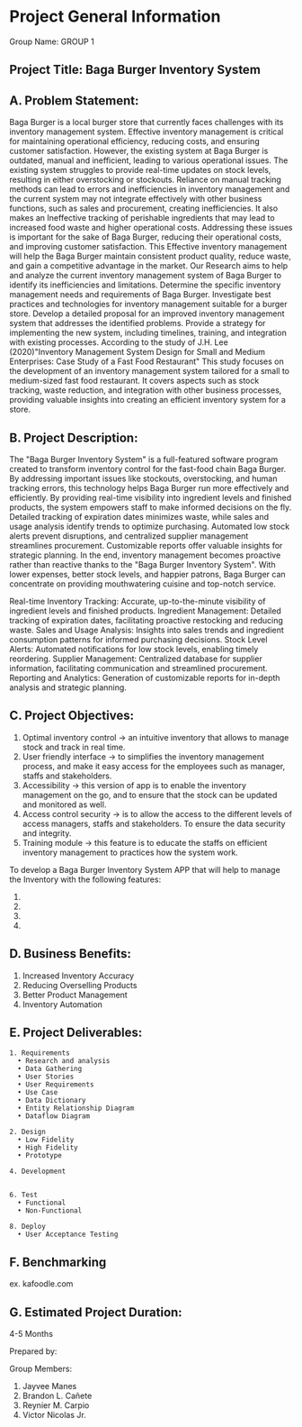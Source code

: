 # Project General Information

Group Name: GROUP 1

## Project Title: Baga Burger Inventory System

## A. Problem Statement:
Baga Burger is a local burger store that currently faces challenges with its inventory management system. Effective inventory management is critical for maintaining operational efficiency, reducing costs, and ensuring customer satisfaction. However, the existing system at Baga Burger is outdated, manual and inefficient, leading to various operational issues.
The existing system struggles to provide real-time updates on stock levels, resulting in either overstocking or stockouts. Reliance on manual tracking methods can lead to errors and inefficiencies in inventory management and the current system may not integrate effectively with other business functions, such as sales and procurement, creating inefficiencies. It also makes an Ineffective tracking of perishable ingredients that may lead to increased food waste and higher operational costs.
Addressing these issues is important for the sake of Baga Burger, reducing their operational costs, and improving customer satisfaction. This Effective inventory management will help the Baga Burger maintain consistent product quality, reduce waste, and gain a competitive advantage in the market. 
Our Research aims to help and analyze the current inventory management system of Baga Burger to identify its inefficiencies and limitations. Determine the specific inventory management needs and requirements of Baga Burger. Investigate best practices and technologies for inventory management suitable for a burger store. Develop a detailed proposal for an improved inventory management system that addresses the identified problems. Provide a strategy for implementing the new system, including timelines, training, and integration with existing processes.
According to the study of  J.H. Lee (2020)"Inventory Management System Design for Small and Medium Enterprises: Case Study of a Fast Food Restaurant"
This study focuses on the development of an inventory management system tailored for a small to medium-sized fast food restaurant. It covers aspects such as stock tracking, waste reduction, and integration with other business processes, providing valuable insights into creating an efficient inventory system for a store.

## B. Project Description:
The "Baga Burger Inventory System" is a full-featured software program created to transform inventory control for the fast-food chain Baga Burger. By addressing important issues like stockouts, overstocking, and human tracking errors, this technology helps Baga Burger run more effectively and efficiently. By providing real-time visibility into ingredient levels and finished products, the system empowers staff to make informed decisions on the fly. Detailed tracking of expiration dates minimizes waste, while sales and usage analysis identify trends to optimize purchasing. Automated low stock alerts prevent disruptions, and centralized supplier management streamlines procurement. Customizable reports offer valuable insights for strategic planning. In the end, inventory management becomes proactive rather than reactive thanks to the "Baga Burger Inventory System". With lower expenses, better stock levels, and happier patrons, Baga Burger can concentrate on providing mouthwatering cuisine and top-notch service.

Real-time Inventory Tracking: Accurate, up-to-the-minute visibility of ingredient levels and finished products.
Ingredient Management: Detailed tracking of expiration dates, facilitating proactive restocking and reducing waste.
Sales and Usage Analysis: Insights into sales trends and ingredient consumption patterns for informed purchasing decisions.
Stock Level Alerts: Automated notifications for low stock levels, enabling timely reordering.
Supplier Management: Centralized database for supplier information, facilitating communication and streamlined procurement.
Reporting and Analytics: Generation of customizable reports for in-depth analysis and strategic planning.

## C. Project Objectives: 

1. Optimal inventory control -> an intuitive inventory that allows to manage stock and track in real time.
2. User friendly interface -> to simplifies the inventory management process, and make it easy access for the employees such as manager, staffs and stakeholders.
3. Accessibility -> this version of app is to enable the inventory management on the go, and to ensure that the stock can be updated and monitored as well.
4. Access control security -> is to allow the access to the different levels of access managers, staffs and stakeholders. To ensure the data security and integrity.
5. Training module -> this feature is to educate the staffs on efficient inventory management to practices how the system work.

To develop a Baga Burger Inventory System APP that will help to manage the Inventory with the following features:

1.
2.
3.
4. 

## D. Business Benefits:

1. Increased Inventory Accuracy
2. Reducing Overselling Products
3. Better Product Management
4. Inventory Automation

## E. Project Deliverables:

    1. Requirements
      • Research and analysis
      • Data Gathering
      • User Stories
      • User Requirements
      • Use Case
      • Data Dictionary
      • Entity Relationship Diagram
      • Dataflow Diagram

    2. Design
      • Low Fidelity
      • High Fidelity
      • Prototype

    4. Development


    6. Test
      • Functional
      • Non-Functional

    8. Deploy
      • User Acceptance Testing

## F. Benchmarking

ex. kafoodle.com

## G. Estimated Project Duration:

4-5 Months

Prepared by:

Group Members:

1. Jayvee Manes
2. Brandon L. Cañete
3. Reynier M. Carpio
4. Victor Nicolas Jr.

